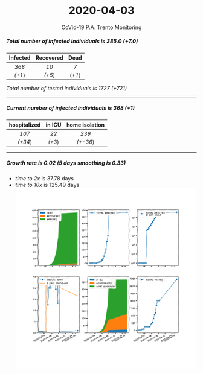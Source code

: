 <div align='center'>

# 2020-04-03
CoVid-19 P.A. Trento Monitoring
</div>

##### Total number of infected individuals is 385.0 (+7.0)
Infected | Recovered | Dead
:---: | :---: | :---:
*368* | *10* | *7*
*(+1*) | *(+5*) | (*+1*)

*Total number of tested individuals is 1727 (+721)*
***
##### Current number of infected individuals is 368 (+1)
hospitalized | in ICU | home isolation
:---: | :---: | :---:
*107* |*22* |*239*
*(+34*) |*(+3*) |*(+-36*)
***
##### Growth rate is 0.02 (5 days smoothing is 0.33)
- *time to 2x* is 37.78 days
- *time to 10x* is 125.49 days
![stats][stats]

[stats]: stats_P.A.Trento.png
